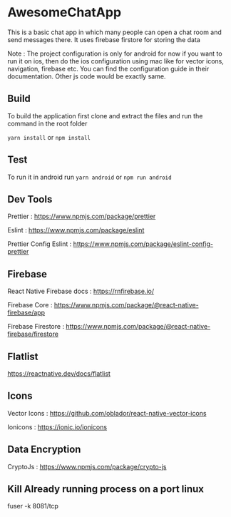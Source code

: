 # AwesomeChatApp
This is a basic chat app in which many people can open a chat room and send messages there.
It uses firebase firstore for storing the data

Note : The project configuration is only for android for now if you want to run it on ios, then do the ios configuration using mac like for vector icons, navigation, firebase etc. You can find the configuration guide in their documentation. Other js code would be exactly same.

## Build 

To build the application first clone and extract the files and run the command in the root folder

`yarn install`
or
`npm install`


## Test 

To run it in android run
`yarn android`
or 
`npm run android`

## Dev Tools

Prettier : https://www.npmjs.com/package/prettier

Eslint : https://www.npmjs.com/package/eslint

Prettier Config Eslint : https://www.npmjs.com/package/eslint-config-prettier


## Firebase

React Native Firebase docs : https://rnfirebase.io/

Firebase Core : https://www.npmjs.com/package/@react-native-firebase/app

Firebase Firestore : https://www.npmjs.com/package/@react-native-firebase/firestore


## Flatlist

https://reactnative.dev/docs/flatlist


## Icons

Vector Icons : https://github.com/oblador/react-native-vector-icons

Ionicons : https://ionic.io/ionicons


## Data Encryption

CryptoJs : https://www.npmjs.com/package/crypto-js

## Kill Already running process on a port linux

fuser -k 8081/tcp
